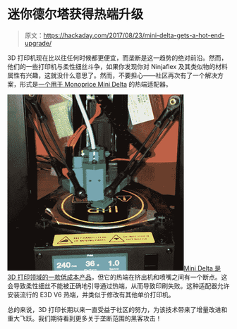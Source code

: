 # 迷你德尔塔获得热端升级

> 原文：<https://hackaday.com/2017/08/23/mini-delta-gets-a-hot-end-upgrade/>

3D 打印机现在比以往任何时候都更便宜，而垄断是这一趋势的绝对前沿。然而，他们的一些打印机与柔性细丝斗争，如果你发现你对 Ninjaflex 及其类似物的材料属性有兴趣，这就没什么意思了。然而，不要担心——社区再次有了一个解决方案，形式是[一个用于 Monoprice Mini Delta](https://www.thingiverse.com/thing:2488711) 的热端适配器。

![](img/c0f84cec9e6ec713caf08fcbb09de60f.png)[Mini Delta 是 3D 打印领域的一款低成本产品](http://hackaday.com/2017/08/21/monoprice-mini-delta-review/)，但它的热端在挤出机和喷嘴之间有一个断点。这会导致柔性细丝不能被正确地引导通过热端，从而导致印刷失败。这种适配器允许安装流行的 E3D V6 热端，并类似于修改有其他单价打印机。

总的来说，3D 打印长期以来一直受益于社区的努力，为该技术带来了增量改进和重大飞跃。我们期待看到更多关于垄断范围的黑客攻击！